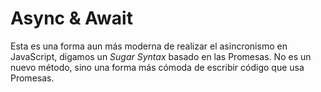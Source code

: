 # Async & Await  

Esta es una forma aun más moderna de realizar el asincronismo en JavaScript, digamos un *Sugar Syntax* basado en las Promesas. No es un nuevo método, sino una forma más cómoda de escribir código que usa Promesas.
